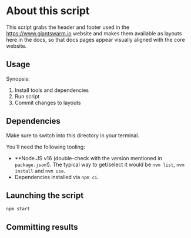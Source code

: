 # About this script

This script grabs the header and footer used in the https://www.giantswarm.io website and makes them available as layouts here in the docs,
so that docs pages appear visually aligned with the core website.

## Usage

Synopsis:

1. Install tools and dependencies
2. Run script
3. Commit changes to layouts

## Dependencies

Make sure to switch into this directory in your terminal.

You'll need the following tooling:

- **Node.JS v16 (double-check with the version mentioned in `package.json`!). The typical way to get/select it would be `nvm list`, `nvm install` and `nvm use`. 
- Dependencies installed via `npm ci`.

## Launching the script

```
npm start
```

## Committing results

